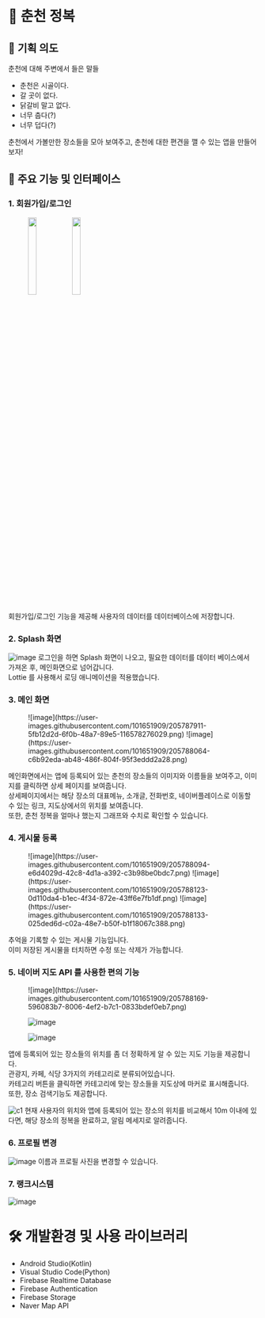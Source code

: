 # 📱 춘천 정복

## 📌 기획 의도
춘천에 대해 주변에서 들은 말들
- 춘천은 시골이다.
- 갈 곳이 없다.
- 닭갈비 말고 없다.
- 너무 춥다(?)
- 너무 덥다(?)

춘천에서 가볼만한 장소들을 모아 보여주고, 춘천에 대한 편견을 깰 수 있는 앱을 만들어 보자!

## 📌 주요 기능 및 인터페이스

### 1. 회원가입/로그인
<figure class="half">
<img src="https://user-images.githubusercontent.com/101651909/205787738-86fe99f8-7911-4195-8db9-561e626dbdfb.png" width="20%"/>
<img src="https://user-images.githubusercontent.com/101651909/205787751-7041d314-be19-4fa8-b899-bf0fd2c1ca0f.png" width="20%"/>
</figure>
회원가입/로그인 기능을 제공해 사용자의 데이터를 데이터베이스에 저장합니다.

### 2. Splash 화면
![image](https://user-images.githubusercontent.com/101651909/205787888-82cef2af-443e-4f49-8c2a-39b6a53cafe3.png)
로그인을 하면 Splash 화면이 나오고, 필요한 데이터를 데이터 베이스에서 가져온 후, 메인화면으로 넘어갑니다. <br>
Lottie 를 사용해서 로딩 애니메이션을 적용했습니다.

### 3. 메인 화면
<figure class="half">
![image](https://user-images.githubusercontent.com/101651909/205787911-5fb12d2d-6f0b-48a7-89e5-116578276029.png)
![image](https://user-images.githubusercontent.com/101651909/205788064-c6b92eda-ab48-486f-804f-95f3eddd2a28.png)
</figure>
메인화면에서는 앱에 등록되어 있는 춘천의 장소들의 이미지와 이름들을 보여주고, 이미지를 클릭하면 상세 페이지를 보여줍니다. <br>
상세페이지에서는 해당 장소의 대표메뉴, 소개글, 전화번호, 네이버플레이스로 이동할 수 있는 링크, 지도상에서의 위치를 보여줍니다. <br>
또한, 춘천 정복을 얼마나 했는지 그래프와 수치로 확인할 수 있습니다. <br>

### 4. 게시물 등록
<figure class="third">
![image](https://user-images.githubusercontent.com/101651909/205788094-e6d4029d-42c8-4d1a-a392-c3b98be0bdc7.png)
![image](https://user-images.githubusercontent.com/101651909/205788123-0d110da4-b1ec-4f34-872e-43ff6e7fb1df.png)
![image](https://user-images.githubusercontent.com/101651909/205788133-025ded6d-c02a-48e7-b50f-b1f18067c388.png)
</figure>

추억을 기록할 수 있는 게시물 기능입니다. <br>
이미 저장된 게시물을 터치하면 수정 또는 삭제가 가능합니다.

### 5. 네이버 지도 API 를 사용한 편의 기능

<figure class="third">
![image](https://user-images.githubusercontent.com/101651909/205788169-596083b7-8006-4ef2-b7c1-0833bdef0eb7.png)

![image](https://user-images.githubusercontent.com/101651909/205788197-58c04706-993e-4385-ae04-e6dfa3d2dc78.png)

![image](https://user-images.githubusercontent.com/101651909/205788227-dac99455-13d2-4e42-9ac9-f965fe2028da.png)
</figure>

앱에 등록되어 있는 장소들의 위치를 좀 더 정확하게 알 수 있는 지도 기능을 제공합니다. <br>
관광지, 카페, 식당 3가지의 카테고리로 분류되어있습니다. <br>
카테고리 버튼을 클릭하면 카테고리에 맞는 장소들을 지도상에 마커로 표시해줍니다. <br>
또한, 장소 검색기능도 제공합니다. <br>

<!-- 마커와 슬라이드를 연결해서 슬라이드를 할 때마다 해당 장소의 위치를 보여줍니다. -->

![c1](https://user-images.githubusercontent.com/101651909/205788318-be1c2023-0b52-40b9-a52c-99a6d82a2365.gif)
현재 사용자의 위치와 앱에 등록되어 있는 장소의 위치를 비교해서 10m 이내에 있다면, 해당 장소의 정복을 완료하고, 알림 메세지로 알려줍니다.

### 6. 프로필 변경

![image](https://user-images.githubusercontent.com/101651909/205788530-6e18cd11-5435-4a55-a029-6be7bc00c402.png)
이름과 프로필 사진을 변경할 수 있습니다.

### 7. 랭크시스템
![image](https://user-images.githubusercontent.com/101651909/205788556-99b1872b-1854-4379-89fe-1f80c62b7d3d.png)

# 🛠 개발환경 및 사용 라이브러리
- Android Studio(Kotlin)
- Visual Studio Code(Python)
- Firebase Realtime Database
- Firebase Authentication
- Firebase Storage
- Naver Map API

